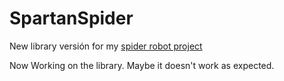 # SpartanSpider
New library versión for my [spider robot project](https://github.com/LuisDiazUgena/spider-robot-project)

Now Working on the library. Maybe it doesn't work as expected.
